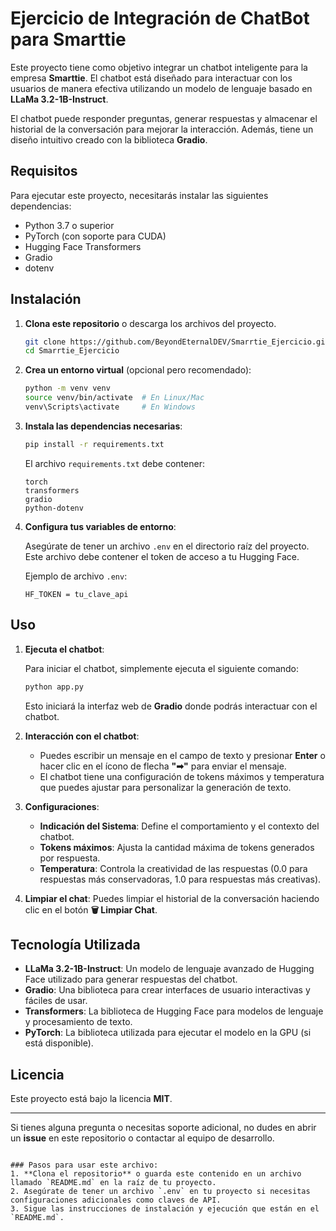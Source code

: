 # Ejercicio de Integración de ChatBot para Smarttie

Este proyecto tiene como objetivo integrar un chatbot inteligente para la empresa **Smarttie**. El chatbot está diseñado para interactuar con los usuarios de manera efectiva utilizando un modelo de lenguaje basado en **LLaMa 3.2-1B-Instruct**.

El chatbot puede responder preguntas, generar respuestas y almacenar el historial de la conversación para mejorar la interacción. Además, tiene un diseño intuitivo creado con la biblioteca **Gradio**.

## Requisitos

Para ejecutar este proyecto, necesitarás instalar las siguientes dependencias:

- Python 3.7 o superior
- PyTorch (con soporte para CUDA)
- Hugging Face Transformers
- Gradio
- dotenv

## Instalación

1. **Clona este repositorio** o descarga los archivos del proyecto.

   ```bash
   git clone https://github.com/BeyondEternalDEV/Smarrtie_Ejercicio.git
   cd Smarrtie_Ejercicio
   ```

2. **Crea un entorno virtual** (opcional pero recomendado):

   ```bash
   python -m venv venv
   source venv/bin/activate  # En Linux/Mac
   venv\Scripts\activate     # En Windows
   ```

3. **Instala las dependencias necesarias**:

   ```bash
   pip install -r requirements.txt
   ```

   El archivo `requirements.txt` debe contener:

   ```
   torch
   transformers
   gradio
   python-dotenv
   ```

4. **Configura tus variables de entorno**:

   Asegúrate de tener un archivo `.env` en el directorio raíz del proyecto. Este archivo debe contener el token de acceso a tu Hugging Face.

   Ejemplo de archivo `.env`:

   ```
   HF_TOKEN = tu_clave_api
   ```

## Uso

1. **Ejecuta el chatbot**:

   Para iniciar el chatbot, simplemente ejecuta el siguiente comando:

   ```bash
   python app.py
   ```

   Esto iniciará la interfaz web de **Gradio** donde podrás interactuar con el chatbot.

2. **Interacción con el chatbot**:

   - Puedes escribir un mensaje en el campo de texto y presionar **Enter** o hacer clic en el ícono de flecha **"➡"** para enviar el mensaje.
   - El chatbot tiene una configuración de tokens máximos y temperatura que puedes ajustar para personalizar la generación de texto.

3. **Configuraciones**:
   - **Indicación del Sistema**: Define el comportamiento y el contexto del chatbot.
   - **Tokens máximos**: Ajusta la cantidad máxima de tokens generados por respuesta.
   - **Temperatura**: Controla la creatividad de las respuestas (0.0 para respuestas más conservadoras, 1.0 para respuestas más creativas).

4. **Limpiar el chat**:
   Puedes limpiar el historial de la conversación haciendo clic en el botón **🗑 Limpiar Chat**.

## Tecnología Utilizada

- **LLaMa 3.2-1B-Instruct**: Un modelo de lenguaje avanzado de Hugging Face utilizado para generar respuestas del chatbot.
- **Gradio**: Una biblioteca para crear interfaces de usuario interactivas y fáciles de usar.
- **Transformers**: La biblioteca de Hugging Face para modelos de lenguaje y procesamiento de texto.
- **PyTorch**: La biblioteca utilizada para ejecutar el modelo en la GPU (si está disponible).

## Licencia

Este proyecto está bajo la licencia **MIT**.

---

Si tienes alguna pregunta o necesitas soporte adicional, no dudes en abrir un **issue** en este repositorio o contactar al equipo de desarrollo.
```

### Pasos para usar este archivo:
1. **Clona el repositorio** o guarda este contenido en un archivo llamado `README.md` en la raíz de tu proyecto.
2. Asegúrate de tener un archivo `.env` en tu proyecto si necesitas configuraciones adicionales como claves de API.
3. Sigue las instrucciones de instalación y ejecución que están en el `README.md`.
